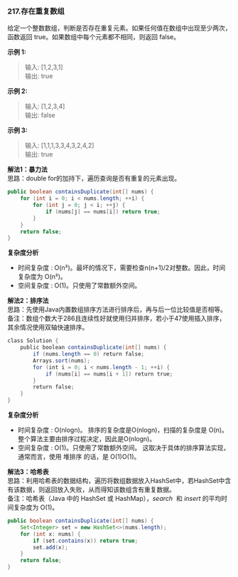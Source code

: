 ### 217.存在重复数组


给定一个整数数组，判断是否存在重复元素。如果任何值在数组中出现至少两次，函数返回 true。如果数组中每个元素都不相同，则返回 false。

**示例 1:**  
>输入: [1,2,3,1]  
>输出: true

**示例 2:**  
>输入: [1,2,3,4]  
>输出: false

**示例 3:**  
>输入: [1,1,1,3,3,4,3,2,4,2]  
>输出: true

**解法1：暴力法**  
思路：double for的加持下，遍历查询是否有重复的元素出现。  

```Java
public boolean containsDuplicate(int[] nums) {
    for (int i = 0; i < nums.length; ++i) {
        for (int j = 0; j < i; ++j) {
            if (nums[j] == nums[i]) return true;  
        }
    }
    return false;
}
```

**复杂度分析**  
* 时间复杂度 : O(n²)。最坏的情况下，需要检查n(n+1)/2对整数。因此，时间复杂度为 O(n²)。
* 空间复杂度 : O(1)。只使用了常数额外空间。

**解法2：排序法**    
思路：先使用Java内置数组排序方法进行排序后，再与后一位比较值是否相等。  
备注：数组个数大于286且连续性好就使用归并排序，若小于47使用插入排序，其余情况使用双轴快速排序。

```Java
class Solution {
    public boolean containsDuplicate(int[] nums) {
        if (nums.length == 0) return false;
        Arrays.sort(nums);
        for (int i = 0; i < nums.length - 1; ++i) {
            if (nums[i] == nums[i + 1]) return true;
        }
        return false;
    }
}
```

**复杂度分析**  
* 时间复杂度 : O(nlogn)。
排序的复杂度是O(nlogn)，扫描的复杂度是 O(n)。整个算法主要由排序过程决定，因此是O(nlogn)。
* 空间复杂度 : O(1)。只使用了常数额外空间。
这取决于具体的排序算法实现，通常而言，使用 堆排序 的话，是 O(1)O(1)。

**解法3：哈希表**  
思路：利用哈希表的数据结构，遍历将数组数据放入HashSet中，若HashSet中含有该数据，则返回放入失败，从而得知该数组含有重复数据。  
备注：哈希表（Java 中的 HashSet 或 HashMap），*search*  和 *insert* 的平均时间复杂度为 O(1)。

```Java
public boolean containsDuplicate(int[] nums) {
    Set<Integer> set = new HashSet<>(nums.length);
    for (int x: nums) {
        if (set.contains(x)) return true;
        set.add(x);
    }
    return false;
}
```
